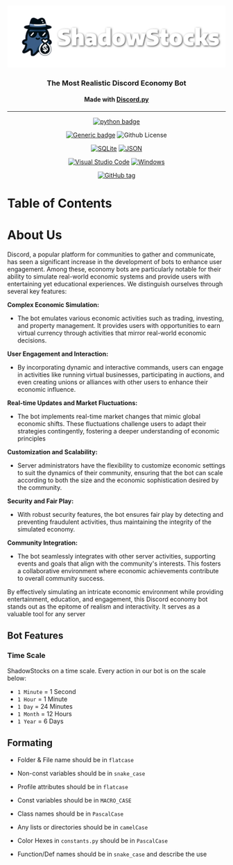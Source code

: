 <div align="center">
  <img src="assets/SSB.png" alt="icon" width=auto height=auto>
  <h3 align="center">The Most Realistic Discord Economy Bot</h3>
  <h4 align="center">Made with <a href="https://discordpy.readthedocs.io/en/stable/">Discord.py</a> </h4>

  <hr>

  [![python badge](http://ForTheBadge.com/images/badges/made-with-python.svg)](https://www.python.org/ "Python")

  [![Generic badge](https://img.shields.io/badge/Python-3.8-blue.svg)](https://www.python.org/)
  ![Github License](https://img.shields.io/badge/license-MIT-blue)
 
  
  [![SQLite](https://img.shields.io/badge/SQLite-%2307405e.svg?logo=sqlite&logoColor=white)](#)
  [![JSON](https://img.shields.io/badge/JSON-000?logo=json&logoColor=fff)](#)
  
  [![Visual Studio Code](https://custom-icon-badges.demolab.com/badge/Visual%20Studio%20Code-0078d7.svg?logo=vsc&logoColor=white)](#)
  [![Windows](https://custom-icon-badges.demolab.com/badge/Windows-0078D6?logo=windows11&logoColor=white)](#)

  [![GitHub tag](https://img.shields.io/github/tag/Hartley0426/ShadowStocks?include_prereleases=&sort=semver&color=000F17)](https://github.com/Hartley0426/ShadowStocks/releases/)


  
</div>


# Table of Contents

# About Us
Discord, a popular platform for communities to gather and communicate, has seen a significant increase in the development of bots to enhance user engagement. Among these, economy bots are particularly notable for their ability to simulate real-world economic systems and provide users with entertaining yet educational experiences. We distinguish ourselves through several key features:

**Complex Economic Simulation:**

- The bot emulates various economic activities such as trading, investing, and property management. It provides users with opportunities to earn virtual currency through activities that mirror real-world economic decisions.

**User Engagement and Interaction:**

- By incorporating dynamic and interactive commands, users can engage in activities like running virtual businesses, participating in auctions, and even creating unions or alliances with other users to enhance their economic influence.

**Real-time Updates and Market Fluctuations:**

- The bot implements real-time market changes that mimic global economic shifts. These fluctuations challenge users to adapt their strategies contingently, fostering a deeper understanding of economic principles

**Customization and Scalability:**

- Server administrators have the flexibility to customize economic settings to suit the dynamics of their community, ensuring that the bot can scale according to both the size and the economic sophistication desired by the community.

**Security and Fair Play:**

- With robust security features, the bot ensures fair play by detecting and preventing fraudulent activities, thus maintaining the integrity of the simulated economy.

**Community Integration:**

- The bot seamlessly integrates with other server activities, supporting events and goals that align with the community's interests. This fosters a collaborative environment where economic achievements contribute to overall community success.

By effectively simulating an intricate economic environment while providing entertainment, education, and engagement, this Discord economy bot stands out as the epitome of realism and interactivity. It serves as a valuable tool for any server

## Bot Features

### Time Scale

ShadowStocks on a time scale. Every action in our bot is on the scale below:

- `1 Minute` = 1 Second
- `1 Hour` = 1 Minute
- `1 Day` = 24 Minutes
- `1 Month` = 12 Hours
- `1 Year` = 6 Days

## Formating

- Folder & File name should be in `flatcase`

- Non-const variables should be in `snake_case`

- Profile attributes should be in `flatcase`

- Const variables should be in `MACRO_CASE`

- Class names should be in `PascalCase`

- Any lists or directories should be in `camelCase`

- Color Hexes in `constants.py` should be in `PascalCase`

- Function/Def names should be in `snake_case` and describe the use
